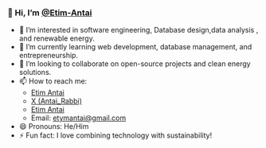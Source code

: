 ### 👋 Hi, I’m [@Etim-Antai](https://github.com/Etim-Antai)  
- 👀 I’m interested in software engineering, Database design,data analysis , and renewable energy.
- 🌱 I’m currently learning web development, database management, and entrepreneurship.  
- 💞️ I’m looking to collaborate on open-source projects and clean energy solutions.  
- 📫 How to reach me:  
  - [Etim Antai](https://www.linkedin.com/in/etim-antai-a59328198/?lipi=urn%3Ali%3Apage%3Ad_flagship3_feed%3BGYAYXTxtSZKrJ5XjICyV8g%3D%3D)  
  - [X (Antai_Rabbi)](https://x.com/Antai_Rabbi)
  - [Etim Antai](https://www.facebook.com/profile.php?id=100023916351276)
  - Email: etymantai@gmail.com
- 😄 Pronouns: He/Him  
- ⚡ Fun fact: I love combining technology with sustainability!  
